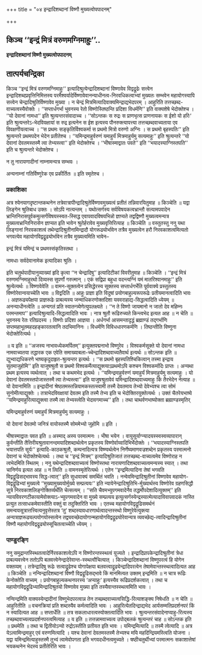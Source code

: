 +++
title = "०४ इन्द्रादिशब्दानां विष्णौ मुख्यत्वोपपादनम्"

+++


## किञ्च ‘‘इन्द्रं मित्रं वरुणमग्निमाहुः’’..

**इन्द्रादिशब्दानां विष्णौ मुख्यत्वोपपादनम्**

## **तात्पर्यचन्द्रिका**

किञ्च ‘‘इन्द्रं मित्रं वरुणमग्निमाहुः’’ इत्यादिश्रुत्येन्द्रादिशब्दानां विष्णावेव विद्वद्रूढेः सत्त्वेन इन्द्रादिशब्दप्रवृत्तिनिमित्तस्य परमैश्वर्यादेर्विष्णावेवानन्याधीनत्व-निरवधिकत्वाभ्यां मुख्यतः सम्भवेन महायोगस्यापि सत्त्वेन चेन्द्रादिश्रुतिर्विष्णावेव मुख्या । न चेन्द्रं मित्रमित्यादिवाक्यमिन्द्राद्यभेदपरम् । आहुरिति तत्तच्छब्द-वाच्यत्वस्यैवोक्तेः । ‘‘सप्तार्धगर्भा भुवनस्य रेतो विष्णोस्तिष्ठन्ति प्रदिशा विधर्मणि’’ इति वाक्यशेषे भेदोक्तेश्च । ‘‘यो देवानां नामधा’’ इति श्रुत्यन्तरसंवादाच्च । ‘‘सोऽन्तकः स रुद्रः स प्राणभृत्स प्राणनायकः स ईशो यो हरिः’ इति श्रुत्यन्तरेऽ-भेदविवक्षायां स रुद्र इत्यनेन स ईश इत्यस्य पौनरुक्त्यापत्त्या तत्तच्छब्दवाच्यताया एव विवक्षणीयत्वाच्च । ‘‘स प्रथमः सङ्कृतिर्विश्वकर्मा स प्रथमो मित्रो वरुणो अग्निः । स प्रथमो बृहस्पतिः’’ इति श्रुत्यन्तरे प्रथमपदेन भेदेन प्रतीतेश्च । ‘‘यमिन्द्रमाहुर्वरुणं यमाहुर्यं मित्रमाहुर्यमु सत्यमाहुः’’ इति श्रुत्यन्तरे ‘‘यो देवानां देवतमस्तस्मै त्वा तेभ्यस्त्वा’’ इति भेदोक्तेश्च । ‘‘भीषास्माद्वातः पवते’’ इति ‘‘भयादस्याग्निस्तपति’’ इति च श्रुत्यन्तरे भेदोक्तेश्च ।

न तु नारायणादीनां नाम्नामन्यत्र सम्भवः ।

अन्यनाम्नां गतिर्विष्णुरेक एव प्रकीर्तितः ॥ इति स्मृतेश्च ।

### **प्रकाशिका**

अत्र श्येनयागदृष्टान्तकथनेन तत्रेवात्रापीन्द्रादिश्रुतेर्विष्णावमुख्यत्वं प्रतीतं तन्निवारयितुमाह ॥ किञ्चेति ॥ यद्वा लिङ्गेन श्रुतिबाध उक्तः । सोऽपि नात्यन्तम् । यथोत्सर्गस्य सर्वविषयकत्वभ्रान्तौ सत्यामपवादेन भ्रान्तिनिरासपूर्वकमुत्सर्गविषयस्स्वत-स्सिद्ध एवापवादविषयभिन्नो ज्ञाप्यते तद्वद्विष्णौ मुख्यत्वमन्यत्र मुख्यत्वभ्रान्तिनिरासेन ज्ञाप्यत इति भावेन श्रुतेर्हरावेव मुख्यवृत्तिरित्याह ॥ किञ्चेति ॥ वस्तुतस्तु ननु यथा लिङ्गानां निरवकाशत्वं तथेन्द्रादिश्रुतीनामिन्द्रादौ योगरूढ्योर्भावेन तत्रैव मुख्यत्वेन हरौ निरवकाशत्वमित्यतो भगवत्येव महायोगविद्वद्रूढ्योर्भावेन तत्रैव मुख्यत्वमिति भावेन–

इन्द्रं मित्रं यमिन्द्रं च प्रथमस्संकृतिस्तथा ।

नामधाः सर्वदेवानामेक इत्यादिका श्रुतिः ।

इति चतुर्थपादीयानुव्याख्यां हृदि कृत्वा ‘‘न चेन्द्रादिषु’’ इत्यादिटीकां विवरीतुमाह ॥ किञ्चेति । ‘‘इन्द्रं मित्रं वरुणमग्निमाहुरथो दिव्यस्स सुपर्णो गरुत्मान् । एकं सद्विप्रा बहुधा वदन्त्यग्निं यमं मातरिश्वानमाहुः’’ इति श्रुत्येत्यर्थः ॥ विष्णावेवेति ॥ वामन-सूक्तत्वेन प्रसिद्धेरस्य सूक्तस्य सप्तार्धगर्भेति पूर्ववाक्ये प्रस्तुतस्य विष्णोरेवान्वयाच्चेति भावः ॥ विद्वदिति ॥ आहुः प्राज्ञा इति विदुषां प्रयोगबाहुल्यरूपरूढेः प्रतीयमानत्वादिति भावः । अज्ञरूढ्यपेक्षया प्राज्ञरूढेः प्राबल्यस्य जन्माधिकरणोक्तदिशा यववराहाद्य-सिद्धत्वादिति ध्येयम् ॥ अनन्याधीनत्वेति ॥ अन्यगतं प्रति स्वातन्त्र्येणेत्युपलक्ष्यते । ‘‘न ते विष्णो जायमानो न जातो देव महिम्नः परमन्तमाप’’ इत्यादिश्रुत्यादि-सिद्धत्वादिति भावः । नात्र श्रुतौ रूढिरुच्यते किन्त्वभेद इत्यत आह ॥ न चेति ॥ भुवनस्य रेतः रतिप्रदस्य । विष्णोः प्रदिशा आज्ञया । अर्धगर्भा आसमन्तादृद्धं ब्रह्माण्डं तद्गर्भाणि सप्तमहाभूतमहदहङ्कारतत्वानि तदभिमानिनः । विधर्मणि विविधधारणकर्मणि । तिष्ठन्तीति विष्णुना भेदोक्तेरित्यर्थः ।

॥ य इति ॥ ‘‘अजस्य नाभावध्येकमर्पितम्’’ इत्युक्तपद्मनाभो विष्णुरेव । विश्वकर्मसूक्ते यो देवानां नामधा नामवाच्यतया तद्धारक एक एवेति समाख्याबला-च्चेन्द्रादिशब्दवाच्यतैवार्थ इत्यर्थः ॥ सोऽन्तक इति ॥ द्युभ्वाद्यधिकरणे भाष्यकृदुदाहृत-श्रुत्यन्तर इत्यर्थः । ‘‘स प्रथमो बृहस्पतिश्चिकित्वान् तस्मा इन्द्राय सुतमाजुहोमि’’ इति याजुषश्रुतौ स प्रथमो विश्वकर्मेत्याद्युक्त्याऽप्रथमोऽपि कश्चन विश्वकर्मादिः प्राप्तः । अन्यथा प्रथम इत्यस्य व्यर्थत्वात् । तथा च कथमभेद इत्यर्थः । ‘‘यमिन्द्रमाहुर्वरुणं यमाहुर्यं मित्रमाहुर्यमु सत्यमाहुः । यो देवानां देवतमस्तपोजास्तस्मै त्वा तेभ्यस्त्वा’’ इति याजुषश्रुतावेवं यमिन्द्रादिशब्दवाच्यमाहुः किं तैरभेदेन नेत्याह ॥ यो देवानामिति ॥ इन्द्रादीनां श्रेष्ठतमस्तन्नियामकस्तत्स्वामी तस्मै देवतमाय तेभ्यो देवेभ्यश्च त्वा सोमं सुनोमीत्याद्युक्तेः । तत्राभेदविवक्षायां देवतम इति तस्मै तेभ्य इति च भेदोक्तिरयुक्तेत्यर्थः । उक्तं चैतरेयभाष्ये ‘‘यमिन्द्रमाहुरित्याद्युक्त्वा तस्मै त्वा तेभ्यस्त्वेति भेदावगमाच्च’’ इति । तथा चाथर्वणभाष्योक्ता ब्रह्माण्डस्मृतिर्

यमिन्द्रमाहुर्वरुणं यमाहुर्यं मित्रमाहुर्यमु सत्यमाहुः ।

यो देवानां देवतमो जनित्रं वायोस्तस्मै सोममेभ्यो जुहोमि ॥ इति ।

भीषास्माद्वातः पवत इति ॥ अस्माद् अस्य परमात्मनः । भीषा भयेन । वायुसूर्याग्न्यादयस्स्वस्वव्यापारान् कुर्वन्तीति तैत्तिरीयश्रुतावानन्दमयादिशब्दार्थत्वेन प्रकृतस्य विष्णोर्वाय्वादिभिर्भेदोक्तेः । ‘‘भयादस्याग्निस्तपति भयात्तपति सूर्यः’’ इत्यादि-काठकश्रुतौ, कम्पनादित्यत्र विष्ण्वर्थत्वेन निर्णेष्यमाणवज्रशब्देन प्रकृतस्य परमात्मनो देवानां च भेदोक्तेश्चेत्यर्थः । तथा च ‘‘इन्द्रं मित्रम्’’ इत्यादिश्रुतिजातं तत्तच्छब्द-वाच्यत्वमेव विष्णोराह न त्वभेदमिति स्थितम् । ननु यथेन्द्रादिशब्दवाच्यत्वं विष्णोस्तथा नारायणादिशब्दवाच्यत्वमन्यस्य स्यात् । तथा चानिर्णय इत्यत आह ॥ न त्विति ॥ वामनस्मृतेरित्यर्थः । एतेन ‘‘इन्द्रमित्यादिना तेषां भगवति विद्वद्रूढिसद्भावस्य सिद्ध-त्वात्’’ इति सुधावाक्यं समर्थितं भवति । नन्वेवमिन्द्रादिश्रुतीनां विष्णावेव महायोग-विद्वद्रूढिभ्यां मुख्यत्वे ‘‘मुख्यामुख्ययोर्मुख्ये सम्प्रत्ययः’’ इति न्यायेनेन्द्रादिश्रुतिभि-र्मुख्यार्थस्य विष्णोरेव ग्रहणसिद्धौ सूत्रे निरवकाशलिङ्गोक्तिर्व्यर्थेति चेत्सत्यम् । ‘‘सति चैवमभ्युपगमवादेनैव तद्धर्मोपदेशादित्युक्तम्’’ इति न्यायविवरणटीकायामेवोक्त्याऽ-भ्युपगमवादेन वा मुख्ये सम्प्रत्यय इत्युत्सर्गस्येन्द्रस्यात्मेत्यादाविवापवादकं नास्ति प्रत्युत तत्साधकमेवास्तीति वक्तुं वा तदुक्तिरिति भावः । एतच्च महायोगविद्वद्रूढिसमर्थनं समन्वयसूत्रात्तत्त्वित्यनुवृत्तेस्तत्र ‘तु’ शब्दस्यावधारणार्थत्वादन्तस्स्थो विष्णुरेवेत्युक्त्या अन्यत्राज्ञरूढ्यल्पयोगयोस्सत्वेन तद्व्यवच्छेदायोगान्महायोगविद्वद्रूढ्योरेवान्यत्र व्यवच्छेद्य-त्वादिन्द्रादिश्रुतीनां विष्णौ महायोगविद्वद्रूढ्योस्सूचितत्वाच्चेति ध्येयम् ।

### **पाण्डुरङ्गि**

ननु समुद्रान्तस्स्थितत्वादेर्निरवकाशत्वेऽपि न विष्णोरन्तस्स्थत्वं युज्यते । इन्द्रादिप्रापकेन्द्रादिश्रुतीनां त्रेधा प्राबल्यवत्त्वेन ततोऽपि बलवत्त्वेनेन्द्रादेरेवान्त-स्स्थत्वौचित्यात् । किञ्चेन्द्रादिशब्दानां विष्णुपरत्वं हि योगेन वक्तव्यम् । तत्रेन्द्रादिषु रूढेः सत्वाद्रूढेश्च योगापेक्षया बलवत्त्वाद्रूढ्येन्द्रादिपरत्वेन तेषामेवान्तस्स्थत्वादित्यत आह ॥ किञ्चेति ॥ नन्विन्द्रादिशब्दानां विष्णौ विद्वद्रूढिसद्भावे किं मानमित्यत उक्तम् इन्द्रमिति ॥ न चात्र रूढिः केनोक्तेति वाच्यम् । प्रयोगबाहुल्यकथनपरस्य ‘अप्याहुः’ इत्यस्यैव रूढिप्रदर्शकत्वात् । तथा च महायोगविद्वद्रूढिभ्यामिन्द्रादिश्रुतयो विष्णावेव मुख्या इति तस्यैवान्तस्स्थत्वमिति भावः ।

नन्विन्द्रमिति वाक्यस्येन्द्रादीनां विष्णुभेदपरत्वान्न तेन तच्छब्दवाच्यत्वसिद्धि-रित्याशङ्क्य निषेधति ॥ न चेति ॥ आहुरितीति ॥ वचनक्रियां प्रति शब्दस्यैव कर्मत्वादिति भावः । आहुरित्येतदिन्द्राद्यभेद आर्यसम्मतिप्रदर्शनपरं किं न स्यादित्यत आह ॥ सप्तार्धेति ॥ तत्र सकलाधारत्वस्योक्तत्वादिति भावः । श्रुत्यन्तरसंवादेनाप्याहु-रित्यस्य तच्छब्दवाच्यत्वप्रदर्शनपरत्वमित्याह ॥ य इति ॥ तत्तन्नामवाच्यत्व उपोद्बलकं श्रुत्यन्तरं चाह ॥ सोऽन्तक इति ॥ प्रथमेति ॥ तथा च द्वितीयोऽन्यो रुद्रोऽस्तीति प्रतीयत इति भावः । यमिन्द्रमित्यादि ॥ तस्मै त्वेत्यादि ॥ अत्र येऽत्वामिन्द्रमाहुर् एवं वरुणमित्यादि । यश्च देवानां देवतमस्तस्मै तेभ्यश्च मयि महदिन्द्रियमस्त्विति योजना । यद्वा यमिन्द्रमित्याहुस्तस्मै तुभ्यं त्वामेवोपगता इति भगवदधीनत्वमुच्यते । षष्ठीचतुर्थीभ्यां परमात्मनः सकाशात्तेषां भयकथनेन भेदस्य प्रतीतेरिति भावः ।

